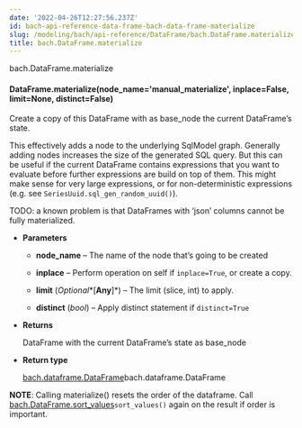 ```yaml
---
date: '2022-04-26T12:27:56.237Z'
id: bach-api-reference-data-frame-bach-data-frame-materialize
slug: /modeling/bach/api-reference/DataFrame/bach.DataFrame.materialize/
title: bach.DataFrame.materialize
---
```


bach.DataFrame.materialize


#### DataFrame.materialize(node_name='manual_materialize', inplace=False, limit=None, distinct=False)
Create a copy of this DataFrame with as base_node the current DataFrame’s state.

This effectively adds a node to the underlying SqlModel graph. Generally adding nodes increases
the size of the generated SQL query. But this can be useful if the current DataFrame contains
expressions that you want to evaluate before further expressions are build on top of them. This might
make sense for very large expressions, or for non-deterministic expressions (e.g. see
`SeriesUuid.sql_gen_random_uuid()`).

TODO: a known problem is that DataFrames with ‘json’ columns cannot be fully materialized.


* **Parameters**

    
    * **node_name** – The name of the node that’s going to be created


    * **inplace** – Perform operation on self if `inplace=True`, or create a copy.


    * **limit** (*Optional**[**Any**]*) – The limit (slice, int) to apply.


    * **distinct** (*bool*) – Apply distinct statement if `distinct=True`



* **Returns**

    DataFrame with the current DataFrame’s state as base_node



* **Return type**

    [bach.dataframe.DataFrame](#bach.DataFrame)bach.dataframe.DataFrame


**NOTE**: Calling materialize() resets the order of the dataframe. Call [bach.DataFrame.sort_values](#bach.DataFrame.sort_values)`sort_values()` again on
the result if order is important.

<!-- !! processed by numpydoc !! -->
